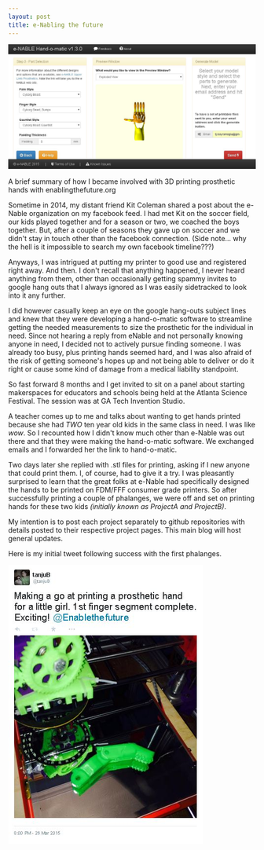 ```yaml
---
layout: post
title: e-Nabling the future
---
```


![Handomatic screen capture](https://github.com/tanju-b/tanju-b.github.io/blob/master/_posts/Images/Handomatic_Capture.JPG?raw=true "Handomatic screen capture")

<div class="message">
  A brief summary of how I became involved with 3D printing prosthetic hands with enablingthefuture.org
</div>

Sometime in 2014, my distant friend Kit Coleman shared a post about the e-Nable organization on my facebook feed.  I had met Kit on the soccer field, our kids played together and for a season or two, we coached the boys together.  But, after a couple of seasons they gave up on soccer and we didn't stay in touch other than the facebook connection. (Side note... why the hell is it impossible to search my own facebook timeline???)


Anyways, I was intrigued at putting my printer to good use and registered right away. And then.  I don't recall that anything happened, 
I never heard anything from them, other than occasionally getting spammy invites to google hang outs that I always ignored as I was easily sidetracked to look into it any further.

I did however casually keep an eye on the google hang-outs subject lines and knew that they were developing a hand-o-matic software to streamline getting the needed measurements to size the prosthetic for the individual in need. 
Since not hearing a reply from eNable and not personally knowing anyone in need, I decided not to actively pursue finding someone.  I was already too busy, plus printing hands seemed hard, and I was also afraid of the risk of getting someone's hopes up and not being able to deliver or do it right or cause some kind of damage from a medical liability standpoint.   

So fast forward 8 months and I get invited to sit on a panel about starting makerspaces for educators and schools being held at the Atlanta Science Festival.  The session was at GA Tech Invention Studio.
 

A teacher comes up to me and talks about wanting to get hands printed because she had *TWO* ten year old kids in the same class in need.  I was like *wow*.  So I recounted how I didn't know much other than e-Nable was out there and that they were making the hand-o-matic software.  We exchanged emails and I forwarded her the link to hand-o-matic.   

Two days later she replied with .stl files for printing, asking if I new anyone that could print them.  I, of course, had to give it a try.   I was pleasantly surprised to learn that the great folks at e-Nable had specifically designed the hands to be printed on FDM/FFF consumer grade printers.  So after successfully printing a couple of phalanges, we were off and set on printing hands for these two kids *(initially known as ProjectA and ProjectB)*.  

My intention is to post each project separately to github repositories with details posted to their respective project pages.   This main blog will host general updates.

Here is my initial tweet following success with the first phalanges.

![tweet](https://github.com/tanju-b/tanju-b.github.io/blob/master/_posts/Images/first-phalanges.JPG?raw=true "first phalanges print")

